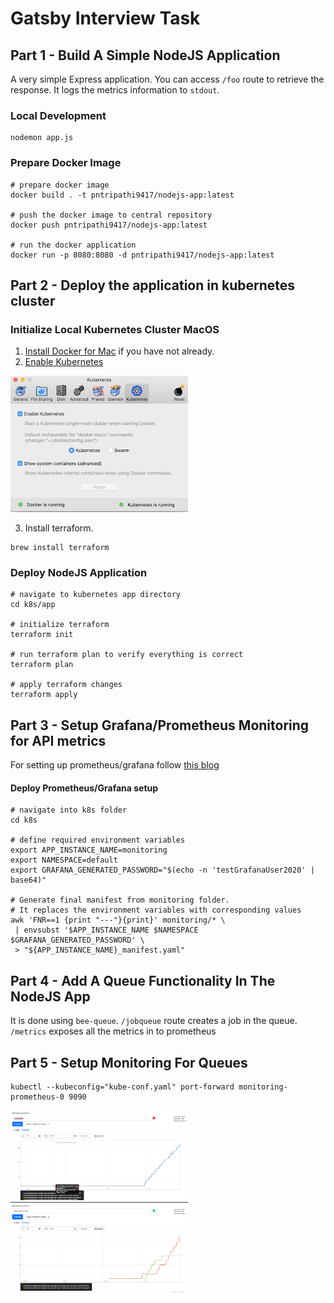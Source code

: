 # Gatsby Interview Task

## Part 1 - Build A Simple NodeJS Application

A very simple Express application.
You can access `/foo` route to retrieve the response.
It logs the metrics information to `stdout`.

### Local Development
```
nodemon app.js
```

### Prepare Docker Image
```
# prepare docker image
docker build . -t pntripathi9417/nodejs-app:latest 

# push the docker image to central repository
docker push pntripathi9417/nodejs-app:latest

# run the docker application
docker run -p 8080:8080 -d pntripathi9417/nodejs-app:latest
```

## Part 2 - Deploy the application in kubernetes cluster

### Initialize Local Kubernetes Cluster MacOS
1. [Install Docker for Mac](https://docs.docker.com/docker-for-mac/install/) if
you have not already.
2. [Enable Kubernetes](https://docs.docker.com/docker-for-mac/#kubernetes)

<img width="284" alt="k8s" src="./images/docker-image.png">

3. Install terraform.

```
brew install terraform
```

### Deploy NodeJS Application
```
# navigate to kubernetes app directory
cd k8s/app

# initialize terraform
terraform init

# run terraform plan to verify everything is correct
terraform plan

# apply terraform changes
terraform apply
```

## Part 3 - Setup Grafana/Prometheus Monitoring for API metrics

For setting up prometheus/grafana follow [this blog](https://www.digitalocean.com/community/tutorials/how-to-set-up-a-kubernetes-monitoring-stack-with-prometheus-grafana-and-alertmanager-on-digitalocean)

#### Deploy Prometheus/Grafana setup
```
# navigate into k8s folder
cd k8s

# define required environment variables
export APP_INSTANCE_NAME=monitoring
export NAMESPACE=default
export GRAFANA_GENERATED_PASSWORD="$(echo -n 'testGrafanaUser2020' | base64)"

# Generate final manifest from monitoring folder. 
# It replaces the environment variables with corresponding values
awk 'FNR==1 {print "---"}{print}' monitoring/* \
 | envsubst '$APP_INSTANCE_NAME $NAMESPACE $GRAFANA_GENERATED_PASSWORD' \
 > "${APP_INSTANCE_NAME}_manifest.yaml"
```

## Part 4 - Add A Queue Functionality In The NodeJS App

It is done using `bee-queue`. `/jobqueue` route creates a job in the queue.
`/metrics` exposes all the metrics in to prometheus

## Part 5 - Setup Monitoring For Queues

```
kubectl --kubeconfig="kube-conf.yaml" port-forward monitoring-prometheus-0 9090
```

<img width="284" alt="queuejobs" src="./images/queuejobs.png">

<img width="284" alt="checkouts" src="./images/checkouts.png">

